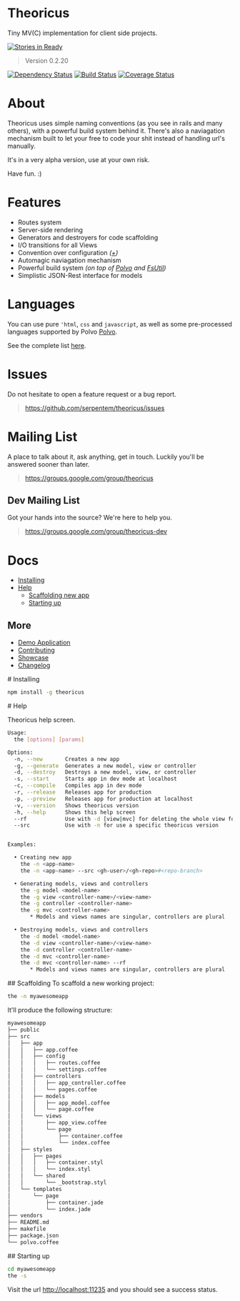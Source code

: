 # Theoricus #

Tiny MV(C) implementation for client side projects.

[![Stories in Ready](http://badge.waffle.io/serpentem/theoricus.png)](http://waffle.io/serpentem/theoricus)  

> Version 0.2.20

[![Dependency Status](https://gemnasium.com/serpentem/theoricus.png)](https://gemnasium.com/serpentem/theoricus) [![Build Status](https://secure.travis-ci.org/serpentem/theoricus.png)](http://travis-ci.org/serpentem/theoricus) [![Coverage Status](https://coveralls.io/repos/serpentem/theoricus/badge.png)](https://coveralls.io/r/serpentem/theoricus)

<!--
  [![Selenium Test Status](https://saucelabs.com/buildstatus/theoricus)](https://saucelabs.com/u/theoricus)
-->

# About

Theoricus uses simple naming conventions (as you see in rails and many others),
with a powerful build system behind it. There's also a naviagation mechanism
built to let your free to code your shit instead of handling url's manually.

It's in a very alpha version, use at your own risk.

Have fun. :)

# Features
 * Routes system
 * Server-side rendering
 * Generators and destroyers for code scaffolding
 * I/O transitions for all Views
 * Convention over configuration *([+](http://en.wikipedia.org/wiki/Convention_over_configuration))*
 * Automagic naviagation mechanism
 * Powerful build system *(on top of [Polvo](http://github.com/serpentem/polvo)
 and [FsUtil](http://github.com/serpentem/fs-util))*
 * Simplistic JSON-Rest interface for models

# Languages

You can use pure `'html`, `css` and `javascript`, as well as some pre-processed languages supported by Polvo [Polvo](http://github.com/serpentem/polvo).

See the complete list [here](https://github.com/serpentem/polvo#supported-languages).

# Issues
Do not hesitate to open a feature request or a bug report.
> https://github.com/serpentem/theoricus/issues

# Mailing List
A place to talk about it, ask anything, get in touch. Luckily you'll be answered
sooner than later.

> https://groups.google.com/group/theoricus

## Dev Mailing List

Got your hands into the source? We're here to help you.

> https://groups.google.com/group/theoricus-dev


# Docs
  - [Installing](#installing)
  - [Help](#help)
    - [Scaffolding new app](#scaffolding)
    - [Starting up](#starting-up)

## More

  - [Demo Application](https://github.com/serpentem/theoricus-demo-app)
  - [Contributing](https://github.com/serpentem/theoricus/blob/master/CONTRIBUTING.md)
  - [Showcase](https://github.com/serpentem/theoricus/wiki/showcase)
  - [Changelog](https://github.com/serpentem/theoricus/blob/master/History.md)

<!--
  - [Compatibility](#compatibility)
-->

<a name="installing" />
# Installing

````bash
npm install -g theoricus
````

<a name="help" />
# Help

Theoricus help screen.

````bash
Usage:
  the [options] [params]

Options:
  -n, --new       Creates a new app                                        
  -g, --generate  Generates a new model, view or controller                
  -d, --destroy   Destroys a new model, view, or controller                
  -s, --start     Starts app in dev mode at localhost                      
  -c, --compile   Compiles app in dev mode                                 
  -r, --release   Releases app for production                              
  -p, --preview   Releases app for production at localhost                 
  -v, --version   Shows theoricus version                                  
  -h, --help      Shows this help screen                                   
  --rf            Use with -d [view|mvc] for deleting the whole view folder
  --src           Use with -n for use a specific theoricus version         


Examples:

  • Creating new app
    the -n <app-name>
    the -n <app-name> --src <gh-user>/<gh-repo>#<repo-branch>

  • Generating models, views and controllers
    the -g model <model-name>
    the -g view <controller-name>/<view-name>
    the -g controller <controller-name>
    the -g mvc <controller-name>
       * Models and views names are singular, controllers are plural

  • Destroying models, views and controllers
    the -d model <model-name>
    the -d view <controller-name>/<view-name>
    the -d controller <controller-name>
    the -d mvc <controller-name>
    the -d mvc <controller-name> --rf
       * Models and views names are singular, controllers are plural
````

<a name="getting-started" />
## Scaffolding
To scaffold a new working project:

````bash
the -n myawesomeapp
````

It'll produce the following structure:

````bash
myawesomeapp
├── public
├── src
│   ├── app
│   │   ├── app.coffee
│   │   ├── config
│   │   │   ├── routes.coffee
│   │   │   └── settings.coffee
│   │   ├── controllers
│   │   │   ├── app_controller.coffee
│   │   │   └── pages.coffee
│   │   ├── models
│   │   │   ├── app_model.coffee
│   │   │   └── page.coffee
│   │   └── views
│   │       ├── app_view.coffee
│   │       └── page
│   │           ├── container.coffee
│   │           └── index.coffee
│   ├── styles
│   │   ├── pages
│   │   │   ├── container.styl
│   │   │   └── index.styl
│   │   └── shared
│   │       └── _bootstrap.styl
│   └── templates
│       └── page
│           ├── container.jade
│           └── index.jade
├── vendors
├── README.md
├── makefile
├── package.json
└── polvo.coffee
````

<a name="starting-up" />
## Starting up

````bash
cd myawesomeapp
the -s
````

Visit the url [http://localhost:11235](http://localhost:11235) and you should
see a success status.

<!--
<a name="compatibility" />
# Compatibility

[![Selenium Test Status](https://saucelabs.com/browser-matrix/theoricus.svg)](https://saucelabs.com/u/theoricus)

-->